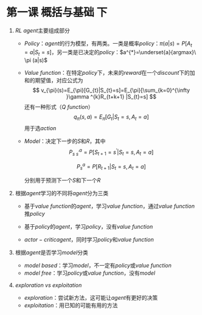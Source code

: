 # 第一课 概括与基础 下

1. $RL$ $agent$主要组成部分

   * $Policy$：$agent$的行为模型，有两类。一类是概率$policy$：$\pi (a|s)=P[A_{t}=a|S_{t}=s]$，另一类是已决定的$policy$：$a^{*}=\underset{a}{argmax}\ \pi (a|s)$

   * $Value\ function$：在特定$policy$下，未来的$reward$在一个$discount$下的加和的期望值，对应公式为
     $$
     v_{\pi}(s)=E_{\pi}[G_{t}|S_{t}=s]=E_{\pi}[\sum_{k=0}^{\infty }\gamma ^{k}R_{t+k+1} |S_{t}=s]
     $$
     还有一种形式（$Q\ function$）
     $$
     q_{\pi}(s,a)=E_{\pi}[G_{t}|S_{t}=s,A_{t}=a]
     $$
     用于选$action$

   * $Model$：决定下一步的$S$和$R$，其中
     $$
     P_{s\ s^{'}}^{a}=P[S_{t+1}=s^{'}|S_{t}=s,A_{t}=a]
     $$

     $$
     P_{s}^{a}=P[R_{t+1}|S_{t}=s,A_{t}=a]
     $$

     分别用于预测下一个$S$和下一个$R$

     

2. 根据$agent$学习的不同将$agent$分为三类

   * 基于$value\ function$的$agent$，学习$value\  function$，通过$value\   function$推$policy$

   * 基于$policy$的$agent$，学习$policy$，没有$value\   function$

   * $actor-critic agent$，同时学习$policy$和$value\ function$

     

3. 根据$agent$是否学习$model$分类
   * $model\ based$：学习$model$，不一定有$policy$或$value\ function$
   * $model\ free$：学习$policy$或$value\ function$，没有$model$



4. $exploration\ vs\ exploitation$
   * $exploration$：尝试新方法，这可能让$agent$有更好的决策
   * $exploitation$：用已知的可能有用的方法